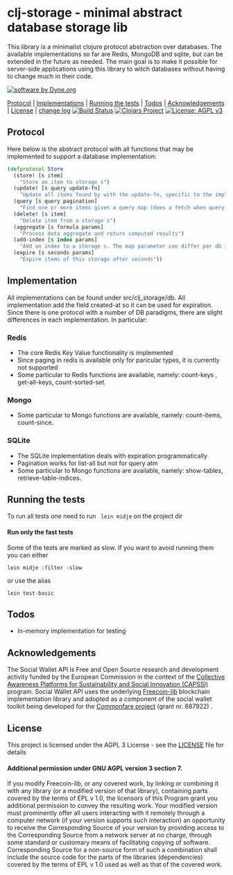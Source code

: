 # clj-storage - minimal abstract database storage lib

This library is a minimalist clojure protocol abstraction over databases. The available implementations so far are Redis, MongoDB and sqlite, but can be extended in the future as needed. The main goal is to make it possible for server-side applications using this library to witch databases without having to change much in their code.

<a href="https://www.dyne.org"><img
	src="https://secrets.dyne.org/static/img/swbydyne.png"
		alt="software by Dyne.org"
			title="software by Dyne.org" class="pull-right"></a>

[Protocol](#Protocol) | [Implementations](#Implementations) | [Running the tests](#Running-the-tests) | [Todos](#Todos) | [Acknowledgements](#Acknowledgements) | [License](#License) | [change log](https://github.com/Commonfare-net/clj-storage/blob/feature/full-abstraction/CHANGELOG.markdown)
[![Build Status](https://travis-ci.org/Commonfare-net/clj-storage.svg?branch=master)](https://travis-ci.org/Commonfare-net/clj-storage)
[![Clojars Project](https://img.shields.io/clojars/v/socia)](https://clojars.org/org.clojars.dyne/clj-storage)
[![License: AGPL v3](https://img.shields.io/badge/License-AGPL%20v3-blue.svg)](https://www.gnu.org/licenses/agpl-3.0)

## Protocol

Here below is the abstract protocol with all functions that may be implemented to support a database implementation:

```clj
(defprotocol Store
  (store! [s item]
    "Store an item to storage s")
  (update! [s query update-fn]
    "Update all items found by with the update-fn, specific to the implementation")
  (query [s query pagination]
    "Find one or more items given a query map (does a fetch when query map is only id). Pagination will be used if not empty")
  (delete! [s item]
    "Delete item from a storage s")
  (aggregate [s formula params]
    "Process data aggregate and return computed results")
  (add-index [s index params]
    "Add an index to a storage s. The map parameter can differ per db implementation")
  (expire [s seconds params]
    "Expire items of this storage after seconds"))
```
## Implementation

All implementations can be found under src/clj_storage/db. All implementation add the field created-at so it can be used for expiration. Since there is one protocol with a number of DB paradigms, there are slight differences in each implementation. In particular:

### Redis
- The core Redis Key Value functionality is implemented
- Since paging in redis is available only for paricular types, it is currently not supported
- Some particular to Redis functions are available, namely: count-keys , get-all-keys, count-sorted-set.

### Mongo
- Some particular to Mongo functions are available, namely: count-items, count-since.

### SQLite
- The SQLite implementation deals with expiration programmatically
- Pagination works for list-all but not for query atm
- Some particular to Mongo functions are available, namely: show-tables, retrieve-table-indices.

## Running the tests

To run all tests one need to run
` lein midje`
on the project dir

#### Run only the fast tests

Some of the tests are marked as slow. If you want to avoid running them you can either

```
lein midje :filter -slow
```

or use the alias

```
lein test-basic
```

## Todos

- In-memory implementation for testing

## Acknowledgements

The Social Wallet API is Free and Open Source research and development
activity funded by the European Commission in the context of
the
[Collective Awareness Platforms for Sustainability and Social Innovation (CAPSSI)](https://ec.europa.eu/digital-single-market/en/collective-awareness) program. Social
Wallet API uses the
underlying [Freecoin-lib](https://github.com/dyne/freecoin-lib)
blockchain implementation library and adopted as a component of the
social wallet toolkit being developed for
the [Commonfare project](http://pieproject.eu) (grant nr. 687922) .


## License

This project is licensed under the AGPL 3 License - see the [LICENSE](LICENSE) file for details

#### Additional permission under GNU AGPL version 3 section 7.

If you modify Freecoin-lib, or any covered work, by linking or combining it with any library (or a modified version of that library), containing parts covered by the terms of EPL v 1.0, the licensors of this Program grant you additional permission to convey the resulting work. Your modified version must prominently offer all users interacting with it remotely through a computer network (if your version supports such interaction) an opportunity to receive the Corresponding Source of your version by providing access to the Corresponding Source from a network server at no charge, through some standard or customary means of facilitating copying of software. Corresponding Source for a non-source form of such a combination shall include the source code for the parts of the libraries (dependencies) covered by the terms of EPL v 1.0 used as well as that of the covered work.
